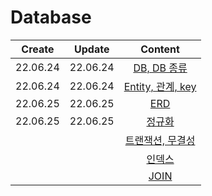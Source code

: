 # Database
|Create|Update|Content|
|:-:|:-:|:-:|
|22.06.24|22.06.24|[DB, DB 종류](./database.md)
|22.06.24|22.06.24|[Entity, 관계, key](./relation%2Ckey.md)
|22.06.25|22.06.25|[ERD](./erd.md)
|22.06.25|22.06.25|[정규화](./normalization.md)
|||[트랜잭션, 무결성]()
|||[인덱스]()
|||[JOIN]()
